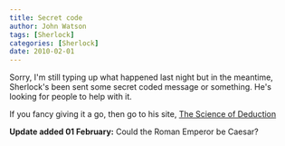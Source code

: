 ```yaml
---
title: Secret code
author: John Watson
tags: [Sherlock]
categories: [Sherlock]
date: 2010-02-01 
---
```

Sorry, I'm still typing up what happened last night but in the meantime, Sherlock's been sent some secret coded message or something. He's looking for people to help with it.

If you fancy giving it a go, then go to his site, [The Science of Deduction](http://www.thescienceofdeduction.co.uk/ "The Science of Deduction")

**Update added 01 February:** Could the Roman Emperor be Caesar?